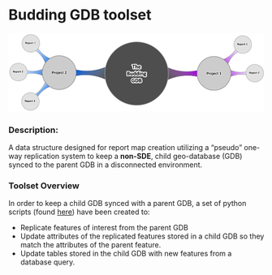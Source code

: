 # Budding GDB toolset

![header_pic](./images/header_pic.png)

### Description:

A data structure designed for report map creation utilizing a “pseudo” one-way replication system to keep 
a **non-SDE**, child geo-database (GDB) synced to the parent GDB in a disconnected environment.

### Toolset Overview

In order to keep a child GDB synced with a parent GDB, a set of python scripts (found [here](./bin)) have been created to:
  - Replicate features of interest from the parent GDB
  - Update attributes of the replicated features stored in a child GDB so they match the attributes of the parent feature.
  - Update tables stored in the child GDB with new features from a database query.
  




